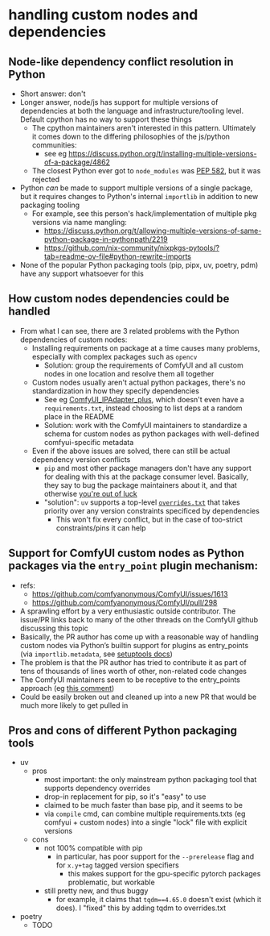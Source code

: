 # handling custom nodes and dependencies

## Node-like dependency conflict resolution in Python
- Short answer: don't
- Longer answer, node/js has support for multiple versions of dependencies at both the language and infrastructure/tooling level. Default cpython has no way to support these things
  - The cpython maintainers aren't interested in this pattern. Ultimately it comes down to the differing philosophies of the js/python communities:
    - see eg https://discuss.python.org/t/installing-multiple-versions-of-a-package/4862
  - The closest Python ever got to `node_modules` was [PEP 582](https://peps.python.org/pep-0582/), but it was rejected
- Python *can* be made to support multiple versions of a single package, but it requires changes to Python's internal `importlib` in addition to new packaging tooling  
  - For example, see this person's hack/implementation of multiple pkg versions via name mangling:
    - https://discuss.python.org/t/allowing-multiple-versions-of-same-python-package-in-pythonpath/2219
    - https://github.com/nix-community/nixpkgs-pytools/?tab=readme-ov-file#python-rewrite-imports
- None of the popular Python packaging tools (pip, pipx, uv, poetry, pdm) have any support whatsoever for this

## How custom nodes dependencies could be handled
- From what I can see, there are 3 related problems with the Python dependencies of custom nodes:
  - Installing requirements on package at a time causes many problems, especially with complex packages such as `opencv`
    - Solution: group the requirements of ComfyUI and all custom nodes in one location and resolve them all together
  - Custom nodes usually aren't actual python packages, there's no standardization in how they specify dependencies
    - See eg [ComfyUI_IPAdapter_plus](https://github.com/cubiq/ComfyUI_IPAdapter_plus), which doesn't even have a `requirements.txt`, instead choosing to list deps at a random place in the README
    - Solution: work with the ComfyUI maintainers to standardize a schema for custom nodes as python packages with well-defined comfyui-specific metadata
  - Even if the above issues are solved, there can still be actual dependency version conflicts
    - `pip` and most other package managers don't have any support for dealing with this at the package consumer level. Basically, they say to bug the package maintainers about it, and that otherwise [you're out of luck](https://pip.pypa.io/en/stable/topics/dependency-resolution/#all-requirements-are-appropriate-but-a-solution-does-not-exist)
    - "solution": `uv` supports a top-level [`overrides.txt`](https://github.com/astral-sh/uv?tab=readme-ov-file#dependency-overrides) that takes priority over any version constraints specificed by dependencies
      - This won't fix every conflict, but in the case of too-strict constraints/pins it can help

## Support for ComfyUI custom nodes as Python packages via the `entry_point` plugin mechanism:
- refs:
  - https://github.com/comfyanonymous/ComfyUI/issues/1613
  - https://github.com/comfyanonymous/ComfyUI/pull/298
- A sprawling effort by a very enthusiastic outside contributor. The issue/PR links back to many of the other threads on the ComfyUI github discussing this topic
- Basically, the PR author has come up with a reasonable way of handling custom nodes via Python’s builtin support for plugins as entry_points (via `importlib.metadata`, see [setuptools docs]( https://setuptools.pypa.io/en/latest/userguide/entry_point.html#entry-points-for-plugins))
- The problem is that the PR author has tried to contribute it as part of tens of thousands of lines worth of other, non-related code changes
- The ComfyUI maintainers seem to be receptive to the entry_points approach (eg [this comment](https://github.com/comfyanonymous/ComfyUI/pull/298#issuecomment-1917598207))
- Could be easily broken out and cleaned up into a new PR that would be much more likely to get pulled in

## Pros and cons of different Python packaging tools
- uv
  - pros
    - most important: the only mainstream python packaging tool that supports dependency overrides
    - drop-in replacement for pip, so it's "easy" to use
    - claimed to be much faster than base pip, and it seems to be
    - via `compile` cmd, can combine multiple requirements.txts (eg comfyui + custom nodes) into a single "lock" file with explicit versions
  - cons
    - not 100% compatible with pip
      - in particular, has poor support for the `--prerelease` flag and for `x.y+tag` tagged version specifiers
        - this makes support for the gpu-specific pytorch packages problematic, but workable
    - still pretty new, and thus buggy
      - for example, it claims that `tqdm==4.65.0` doesn't exist (which it does). I "fixed" this by adding tqdm to overrides.txt
- poetry
  - TODO
